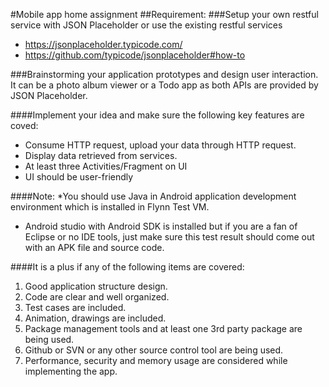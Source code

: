 #Mobile app home assignment
##Requirement:
###Setup your own restful service with JSON Placeholder or use the existing restful services
* https://jsonplaceholder.typicode.com/
* https://github.com/typicode/jsonplaceholder#how-to

###Brainstorming your application prototypes and design user interaction. It can be a photo album viewer or a Todo app as both APIs are provided by JSON Placeholder.

####Implement your idea and make sure the following key features are coved:
* Consume HTTP request, upload your data through HTTP request.
* Display data retrieved from services.
* At least three Activities/Fragment on UI
* UI should be user-friendly 

####Note:
*You should use Java in Android application development environment which is installed in Flynn Test VM.
* Android studio with Android SDK is installed but if you are a fan of Eclipse or no IDE tools, just make sure this test result should come out with an APK file and source code.

####It is a plus if any of the following items are covered:

1. Good application structure design.
2. Code are clear and well organized.
3. Test cases are included.
4. Animation, drawings are included.
5. Package management tools and at least one 3rd party package are being used.
6. Github or SVN or any other source control tool are being used.
7. Performance, security and memory usage are considered while implementing the app.

